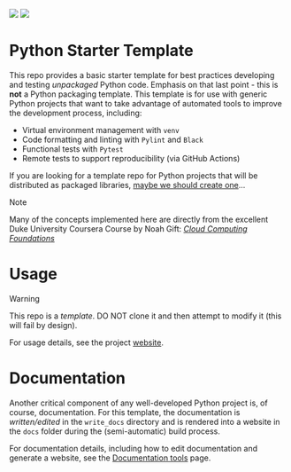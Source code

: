 [![](https://github.com/gcoyle83/python-starter-template/actions/workflows/checks.yml/badge.svg?branch=main)](https://github.com/gcoyle83/python-starter-template/actions/workflows/checks.yml)
[![](https://github.com/gcoyle83/python-starter-template/actions/workflows/pages/pages-build-deployment/badge.svg?branch=main)](https://github.com/gcoyle83/python-starter-template/actions/workflows/pages/pages-build-deployment)
# Python Starter Template
This repo provides a basic starter template for best practices developing and testing *unpackaged* Python code. Emphasis on that last point - this is **not** a Python packaging template. This template is for use with generic Python projects that want to take advantage of automated tools to improve the development process, including: 

-  Virtual environment management with `venv`
-  Code formatting and linting with `Pylint` and `Black`
-  Functional tests with `Pytest`
-  Remote tests to support reproducibility (via GitHub Actions)

If you are looking for a template repo for Python projects that will be distributed as packaged libraries, [maybe we should create one](https://packaging.python.org/en/latest/overview/)...

> [!NOTE]  
> Many of the concepts implemented here are directly from the excellent Duke University Coursera Course by Noah Gift: [*Cloud Computing Foundations*](https://coursera.org/share/0e44a583040b010e6aeb674febbac00e)

# Usage

> [!WARNING]  
> This repo is a *template*. DO NOT clone it and then attempt to modify it (this will fail by design).

For usage details, see the project [website](https://gcoyle83.github.io/python-starter-template).

# Documentation
Another critical component of any well-developed Python project is, of course, documentation. For this template, the documentation is *written/edited* in the `write_docs` directory and is rendered into a website in the `docs` folder during the (semi-automatic) build process.

For documentation details, including how to edit documentation and generate a website, see the [Documentation tools](https://gcoyle83.github.io/python-starter-template/tools/documentation.html) page.
